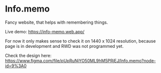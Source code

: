 # Info.memo

Fancy website, that helps with remembering things.

Live demo: https://info-memo.web.app/

For now it only makes sense to check it on 1440 x 1024 resolution, because page is in development and RWD was not programmed yet.

Check the design here: https://www.figma.com/file/pUpRuNjYO50ML9hM5PRjEJ/Info.memo?node-id=9%3A0
